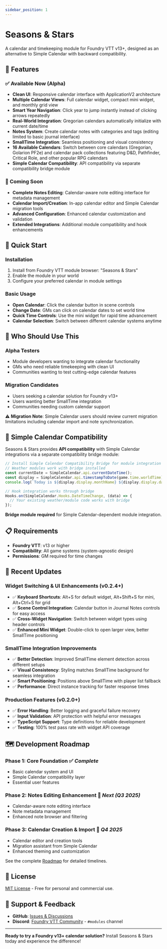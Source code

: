 ```yaml
---
sidebar_position: 1
---
```


# Seasons & Stars

A calendar and timekeeping module for Foundry VTT v13+, designed as an alternative to Simple Calendar with backward compatibility.

## 🌟 Features

### ✅ **Available Now (Alpha)**
- **Clean UI**: Responsive calendar interface with ApplicationV2 architecture
- **Multiple Calendar Views**: Full calendar widget, compact mini widget, and monthly grid view
- **Smart Year Navigation**: Click year to jump instantly instead of clicking arrows repeatedly
- **Real-World Integration**: Gregorian calendars automatically initialize with current date/time
- **Notes System**: Create calendar notes with categories and tags (editing limited to basic journal interface)
- **SmallTime Integration**: Seamless positioning and visual consistency
- **16 Available Calendars**: Switch between core calendars (Gregorian, Golarion PF2e) and calendar pack collections featuring D&D, Pathfinder, Critical Role, and other popular RPG calendars
- **Simple Calendar Compatibility**: API compatibility via separate compatibility bridge module

### 🚧 **Coming Soon**
- **Complete Notes Editing**: Calendar-aware note editing interface for metadata management
- **Calendar Import/Creation**: In-app calendar editor and Simple Calendar migration tools
- **Advanced Configuration**: Enhanced calendar customization and validation
- **Extended Integrations**: Additional module compatibility and hook enhancements

## 🚀 Quick Start

### Installation
1. Install from Foundry VTT module browser: "Seasons & Stars"
2. Enable the module in your world
3. Configure your preferred calendar in module settings

### Basic Usage
- **Open Calendar**: Click the calendar button in scene controls
- **Change Date**: GMs can click on calendar dates to set world time
- **Quick Time Controls**: Use the mini widget for rapid time advancement
- **Calendar Selection**: Switch between different calendar systems anytime

## 🎯 Who Should Use This

### **Alpha Testers**
- Module developers wanting to integrate calendar functionality
- GMs who need reliable timekeeping with clean UI
- Communities wanting to test cutting-edge calendar features

### **Migration Candidates**
- Users seeking a calendar solution for Foundry v13+
- Users wanting better SmallTime integration
- Communities needing custom calendar support

⚠️ **Migration Note**: Simple Calendar users should review current migration limitations including calendar import and note synchronization.

## 🤝 Simple Calendar Compatibility

Seasons & Stars provides **API compatibility** with Simple Calendar integrations via a separate compatibility bridge module:

```javascript
// Install Simple Calendar Compatibility Bridge for module integration
// Weather modules work with bridge installed
const currentDate = SimpleCalendar.api.currentDateTime();
const display = SimpleCalendar.api.timestampToDate(game.time.worldTime);
console.log(`Today is ${display.display.monthName} ${display.display.day}${display.display.daySuffix}`);

// Hook integration works through bridge
Hooks.on(SimpleCalendar.Hooks.DateTimeChange, (data) => {
  // Your existing weather/module code works with bridge
});
```

**Bridge module required** for Simple Calendar-dependent module integration.

## 📋 Requirements

- **Foundry VTT**: v13 or higher
- **Compatibility**: All game systems (system-agnostic design)
- **Permissions**: GM required for time changes

## 🎉 Recent Updates

### **Widget Switching & UI Enhancements** (v0.2.4+)
- ✅ **Keyboard Shortcuts**: Alt+S for default widget, Alt+Shift+S for mini, Alt+Ctrl+S for grid
- ✅ **Scene Control Integration**: Calendar button in Journal Notes controls for easy access
- ✅ **Cross-Widget Navigation**: Switch between widget types using header controls
- ✅ **Enhanced Mini Widget**: Double-click to open larger view, better SmallTime positioning

### **SmallTime Integration Improvements**
- ✅ **Better Detection**: Improved SmallTime element detection across different setups
- ✅ **Visual Consistency**: Styling matches SmallTime background for seamless integration
- ✅ **Smart Positioning**: Positions above SmallTime with player list fallback
- ✅ **Performance**: Direct instance tracking for faster response times

### **Production Features** (v0.2.0+)
- ✅ **Error Handling**: Better logging and graceful failure recovery
- ✅ **Input Validation**: API protection with helpful error messages
- ✅ **TypeScript Support**: Type definitions for reliable development
- ✅ **Testing**: 100% test pass rate with widget API coverage

## 🗺️ Development Roadmap

### **Phase 1: Core Foundation** ✅ *Complete*
- Basic calendar system and UI
- Simple Calendar compatibility layer
- Essential user features

### **Phase 2: Notes Editing Enhancement** 🚧 *Next (Q3 2025)*
- Calendar-aware note editing interface
- Note metadata management
- Enhanced note browser and filtering

### **Phase 3: Calendar Creation & Import** 📅 *Q4 2025*
- Calendar editor and creation tools
- Migration assistant from Simple Calendar
- Enhanced theming and customization

See the complete [Roadmap](roadmap) for detailed timelines.

## 📄 License

[MIT License](https://github.com/rayners/fvtt-seasons-and-stars/blob/main/LICENSE) - Free for personal and commercial use.

## 🐛 Support & Feedback

- **GitHub**: [Issues & Discussions](https://github.com/rayners/fvtt-seasons-and-stars)
- **Discord**: [Foundry VTT Community](https://discord.gg/foundryvtt) - `#modules` channel

---

**Ready to try a Foundry v13+ calendar solution?** Install Seasons & Stars today and experience the difference!